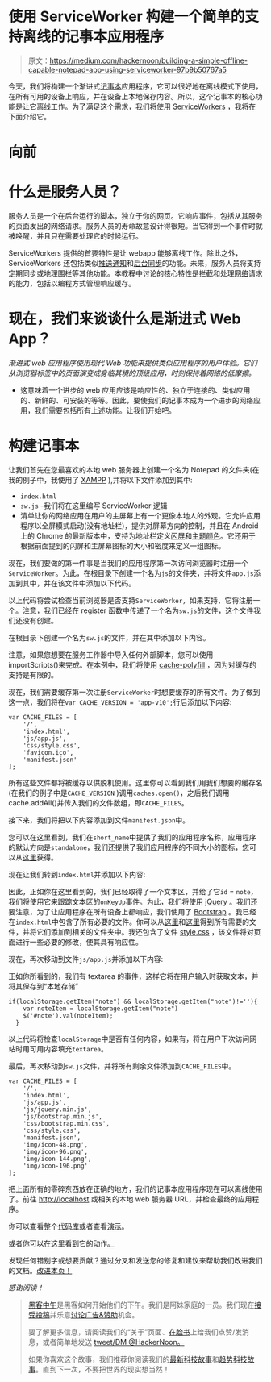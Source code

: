 # 使用 ServiceWorker 构建一个简单的支持离线的记事本应用程序

> 原文：<https://medium.com/hackernoon/building-a-simple-offline-capable-notepad-app-using-serviceworker-97b9b50767a5>

今天，我们将构建一个渐进式[记事本](https://hackernoon.com/tagged/notepad)应用程序，它可以很好地在离线模式下使用，在所有可用的设备上响应，并在设备上本地保存内容。所以，这个记事本的核心功能是让它离线工作。为了满足这个需求，我们将使用 [ServiceWorkers](https://developers.google.com/web/fundamentals/getting-started/primers/service-workers) ，我将在下面介绍它。

# 向前

# 什么是服务人员？

服务人员是一个在后台运行的脚本，独立于你的网页。它响应事件，包括从其服务的页面发出的网络请求。服务人员的寿命故意设计得很短。当它得到一个事件时就被唤醒，并且只在需要处理它的时候运行。

ServiceWorkers 提供的首要特性是让 webapp 能够离线工作。除此之外，ServiceWorkers 还包括类似[推送通知](https://developers.google.com/web/updates/2015/03/push-notifications-on-the-open-web)和[后台同步](https://developers.google.com/web/updates/2015/12/background-sync)的功能。未来，服务人员将支持定期同步或地理围栏等其他功能。本教程中讨论的核心特性是拦截和处理[网络](https://hackernoon.com/tagged/network)请求的能力，包括以编程方式管理响应缓存。

# 现在，我们来谈谈什么是渐进式 Web App？

*渐进式 web 应用程序使用现代 Web 功能来提供类似应用程序的用户体验。它们从浏览器标签中的页面演变成身临其境的顶级应用，时刻保持着网络的低摩擦。*

*   这意味着一个进步的 web 应用应该是响应性的、独立于连接的、类似应用的、新鲜的、可安装的等等。因此，要使我们的记事本成为一个进步的网络应用，我们需要包括所有上述功能。让我们开始吧。

# 构建记事本

让我们首先在您最喜欢的本地 web 服务器上创建一个名为 Notepad 的文件夹(在我的例子中，我使用了 [XAMPP](https://www.apachefriends.org/index.html) ),并将以下文件添加到其中:

*   `index.html`
*   `sw.js` -我们将在这里编写 ServiceWorker 逻辑
*   清单让你的网络应用在用户的主屏幕上有一个更像本地人的外观。它允许应用程序以全屏模式启动(没有地址栏)，提供对屏幕方向的控制，并且在 Android 上的 Chrome 的最新版本中，支持为地址栏定义[闪屏](https://developers.google.com/web/updates/2015/10/splashscreen?hl=en)和[主题颜色](https://developers.google.com/web/updates/2014/11/Support-for-theme-color-in-Chrome-39-for-Android?hl=en)。它还用于根据前面提到的闪屏和主屏幕图标的大小和密度来定义一组图标。

现在，我们要做的第一件事是当我们的应用程序第一次访问浏览器时注册一个`ServiceWorker`。为此，在根目录下创建一个名为`js`的文件夹，并将文件`app.js`添加到其中，并在该文件中添加以下代码。

以上代码将尝试检查当前浏览器是否支持`ServiceWorker`，如果支持，它将注册一个。注意，我们已经在 register 函数中传递了一个名为`sw.js`的文件，这个文件我们还没有创建。

在根目录下创建一个名为`sw.js`的文件，并在其中添加以下内容。

注意，如果您想要在服务工作器中导入任何外部脚本，您可以使用 importScripts()来完成。在本例中，我们将使用 [cache-polyfill](https://github.com/coonsta/cache-polyfill) ，因为对缓存的支持是有限的。

现在，我们需要缓存第一次注册`ServiceWorker`时想要缓存的所有文件。为了做到这一点，我们将在`var CACHE_VERSION = 'app-v10';`行后添加以下内容:

```
var CACHE_FILES = [
    '/',
    'index.html',
    'js/app.js',
    'css/style.css',
    'favicon.ico',
    'manifest.json'
];
```

所有这些文件都将被缓存以供脱机使用。这里你可以看到我们用我们想要的缓存名(在我们的例子中是`CACHE_VERSION` )调用`caches.open()`，之后我们调用 cache.addAll()并传入我们的文件数组，即`CACHE_FILES`。

接下来，我们将把以下内容添加到文件`manifest.json`中。

您可以在这里看到，我们在`short_name`中提供了我们的应用程序名称，应用程序的默认方向是`standalone`，我们还提供了我们应用程序的不同大小的图标，您可以从[这里](https://github.com/amitmerchant1990/notepad/tree/master/img)获得。

现在让我们转到`index.html`并添加以下内容:

因此，正如你在这里看到的，我们已经取得了一个文本区，并给了它`id` = `note`，我们将使用它来跟踪文本区的`onKeyUp`事件。为此，我们将使用 [jQuery](https://jquery.com/) 。我们还要注意，为了让应用程序在所有设备上都响应，我们使用了 [Bootstrap](http://getbootstrap.com/) 。我已经在`index.html`中包含了所有必要的文件。你可以从[这里](https://github.com/amitmerchant1990/notepad/tree/master/js)和[这里](https://github.com/amitmerchant1990/notepad/tree/master/css)得到所有需要的文件，并将它们添加到相关的文件夹中。我还包含了文件 [style.css](https://github.com/amitmerchant1990/notepad/blob/master/css/style.css) ，该文件将对页面进行一些必要的修改，使其具有响应性。

现在，再次移动到文件`js/app.js`并添加以下内容:

正如你所看到的，我们有 textarea 的事件，这样它将在用户输入时获取文本，并将其保存到“本地存储”

```
if(localStorage.getItem("note") && localStorage.getItem("note")!=''){
    var noteItem = localStorage.getItem("note")
    $('#note').val(noteItem);
  }
```

以上代码将检查`localStorage`中是否有任何内容，如果有，将在用户下次访问网站时用可用内容填充`textarea`。

最后，再次移动到`sw.js`文件，并将所有剩余文件添加到`CACHE_FILES`中。

```
var CACHE_FILES = [
    '/',
    'index.html',
    'js/app.js',
    'js/jquery.min.js',
    'js/bootstrap.min.js',
    'css/bootstrap.min.css',
    'css/style.css',
    'manifest.json',
    'img/icon-48.png',
    'img/icon-96.png',
    'img/icon-144.png',
    'img/icon-196.png'
];
```

把上面所有的零碎东西放在正确的地方，我们的记事本应用程序现在可以离线使用了。前往 [http://localhost](http://localhost/) 或相关的本地 web 服务器 URL，并检查最终的应用程序。

你可以查看整个[代码库](https://github.com/amitmerchant1990/notepad)或者查看[演示](https://www.amitmerchant.com/notepad/)。

或者你可以在这里看到它的动作[。](https://twitter.com/amit_merchant/status/756876111959601152)

发现任何错别字或想要贡献？通过分叉和发送您的修复和建议来帮助我们改进我们的文档。[改进本页！](https://github.com/amitmerchant1990/amitmerchant1990.github.io/blob/master/_posts/2016-11-15-Building-Simple-Offline-Notepad-Using-Service-Worker.md)

*感谢阅读！*

> [黑客中午](http://bit.ly/Hackernoon)是黑客如何开始他们的下午。我们是阿妹家庭的一员。我们现在[接受投稿](http://bit.ly/hackernoonsubmission)并乐意[讨论广告&赞助](mailto:partners@amipublications.com)机会。
> 
> 要了解更多信息，请阅读我们的“关于”页面、[在脸书](http://bit.ly/HackernoonFB)上给我们点赞/发消息，或者简单地发送 [tweet/DM @HackerNoon。](https://goo.gl/k7XYbx)
> 
> 如果你喜欢这个故事，我们推荐你阅读我们的[最新科技故事](http://bit.ly/hackernoonlatestt)和[趋势科技故事](https://hackernoon.com/trending)。直到下一次，不要把世界的现实想当然！